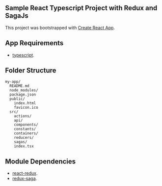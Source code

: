 ## Sample React Typescript Project with Redux and SagaJs

This project was bootstrapped with [Create React App](https://github.com/facebookincubator/create-react-app).

## App Requirements

* [typescript](https://www.typescriptlang.org/).

## Folder Structure

```
my-app/
  README.md
  node_modules/
  package.json
  public/
    index.html
    favicon.ico
  src/
    actions/
    api/
    components/
    constants/
    containers/
    reducers/
    sagas/
    index.tsx
```

## Module Dependencies

* [react-redux](https://github.com/reactjs/react-redux).
* [redux-saga](https://github.com/redux-saga/redux-saga).
